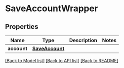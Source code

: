 # SaveAccountWrapper

## Properties
Name | Type | Description | Notes
------------ | ------------- | ------------- | -------------
**account** | [**SaveAccount**](SaveAccount.md) |  | 

[[Back to Model list]](../README.md#documentation-for-models) [[Back to API list]](../README.md#documentation-for-api-endpoints) [[Back to README]](../README.md)

